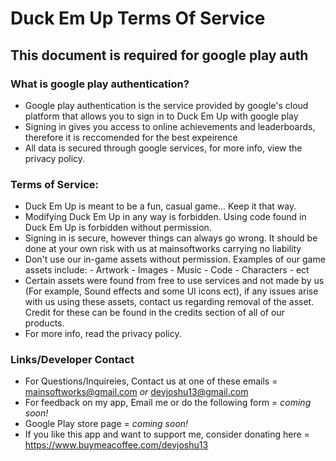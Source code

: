 # Duck Em Up Terms Of Service
## This document is required for google play auth

### What is google play authentication?
 - Google play authentication is the service provided by google's cloud platform that allows you to sign in to Duck Em Up with google play
 - Signing in gives you access to online achievements and leaderboards, therefore it is reccomended for the best expeirence
 - All data is secured through google services, for more info, view the privacy policy.


### Terms of Service:
 - Duck Em Up is meant to be a fun, casual game... Keep it that way.
 - Modifying Duck Em Up in any way is forbidden. Using code found in Duck Em Up is forbidden without permission.
 - Signing in is secure, however things can always go wrong. It should be done at your own risk with us at mainsoftworks carrying no liability
 - Don't use our in-game assets without permission. Examples of our game assets include:
          - Artwork
          - Images
          - Music
          - Code
          - Characters
          - ect
 - Certain assets were found from free to use services and not made by us (For example, Sound effects and some UI icons ect), if any issues arise with us using these assets, contact us regarding removal of the asset. Credit for these can be found in the credits section of all of our products. 
 - For more info, read the privacy policy.

### Links/Developer Contact

- For Questions/Inquireies, Contact us at one of these emails = mainsoftworks@gmail.com *or* devjoshu13@gmail.com
- For feedback on my app, Email me or do the following form = *coming soon!*
- Google Play store page = *coming soon!*
- If you like this app and want to support me, consider donating here = https://www.buymeacoffee.com/devjoshu13
